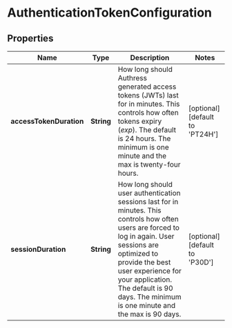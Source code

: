 # AuthenticationTokenConfiguration

## Properties

Name | Type | Description | Notes
------------ | ------------- | ------------- | -------------
**accessTokenDuration** | **String** | How long should Authress generated access tokens (JWTs) last for in minutes. This controls how often tokens expiry (*exp*). The default is 24 hours. The minimum is one minute and the max is twenty-four hours. | [optional] [default to &#39;PT24H&#39;]
**sessionDuration** | **String** | How long should user authentication sessions last for in minutes. This controls how often users are forced to log in again. User sessions are optimized to provide the best user experience for your application. The default is 90 days. The minimum is one minute and the max is 90 days. | [optional] [default to &#39;P30D&#39;]



